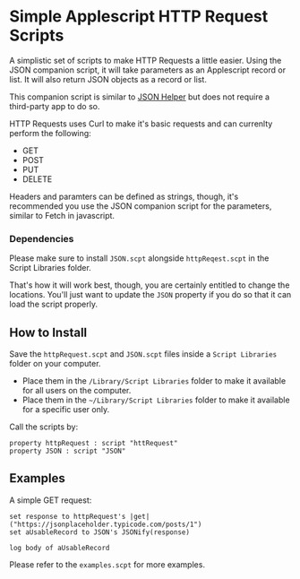 # Simple Applescript HTTP Request Scripts

A simplistic set of scripts to make HTTP Requests a little easier. Using the JSON companion script, it will take parameters as an Applescript record or list. It will also return JSON objects as a record or list. 

This companion script is similar to [JSON Helper](https://www.mousedown.net/software/JSONHelper.html "JSON Helper") but does not require a third-party app to do so.

HTTP Requests uses Curl to make it's basic requests and can currenlty perform the following:
* GET
* POST
* PUT
* DELETE

Headers and paramters can be defined as strings, though, it's recommended you use the JSON companion script for the parameters, similar to Fetch in javascript. 

### Dependencies 

Please make sure to install `JSON.scpt` alongside `httpReqest.scpt` in the Script Libraries folder. 

That's how it will work best, though, you are certainly entitled to change the locations. You'll just want to update the `JSON` property if you do so that it can load the script properly.

## How to Install
Save the `httpRequest.scpt` and `JSON.scpt` files inside a `Script Libraries` folder on your computer.

* Place them in the `/Library/Script Libraries` folder to make it available for all users on the computer.
* Place them in the `~/Library/Script Libraries` folder to make it available for a specific user only.

Call the scripts by:
```Applescript
property httpRequest : script "httRequest"
property JSON : script "JSON"
```

## Examples

A simple GET request:

```Applescript
set response to httpRequest's |get|("https://jsonplaceholder.typicode.com/posts/1")
set aUsableRecord to JSON's JSONify(response)

log body of aUsableRecord
```

Please refer to the `examples.scpt` for more examples.
